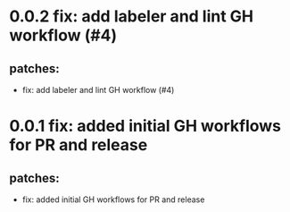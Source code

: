 # 0.0.2 fix: add labeler and lint GH workflow (#4)

## patches:
* fix: add labeler and lint GH workflow (#4)

# 0.0.1 fix: added initial GH workflows for PR and release

## patches:
* fix: added initial GH workflows for PR and release

